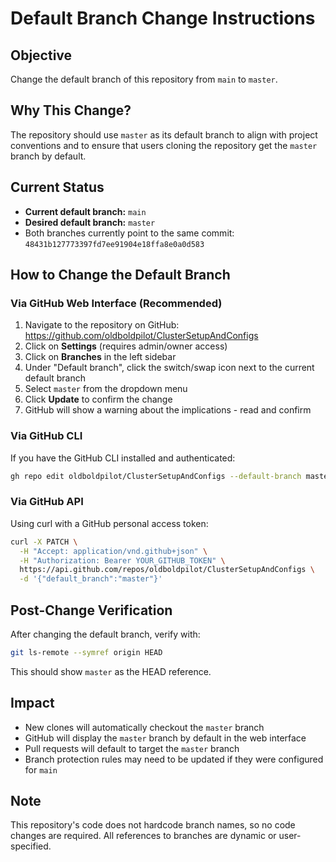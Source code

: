 # Default Branch Change Instructions

## Objective
Change the default branch of this repository from `main` to `master`.

## Why This Change?
The repository should use `master` as its default branch to align with project conventions and to ensure that users cloning the repository get the `master` branch by default.

## Current Status
- **Current default branch:** `main`
- **Desired default branch:** `master`
- Both branches currently point to the same commit: `48431b127773397fd7ee91904e18ffa8e0a0d583`

## How to Change the Default Branch

### Via GitHub Web Interface (Recommended)
1. Navigate to the repository on GitHub: https://github.com/oldboldpilot/ClusterSetupAndConfigs
2. Click on **Settings** (requires admin/owner access)
3. Click on **Branches** in the left sidebar
4. Under "Default branch", click the switch/swap icon next to the current default branch
5. Select `master` from the dropdown menu
6. Click **Update** to confirm the change
7. GitHub will show a warning about the implications - read and confirm

### Via GitHub CLI
If you have the GitHub CLI installed and authenticated:
```bash
gh repo edit oldboldpilot/ClusterSetupAndConfigs --default-branch master
```

### Via GitHub API
Using curl with a GitHub personal access token:
```bash
curl -X PATCH \
  -H "Accept: application/vnd.github+json" \
  -H "Authorization: Bearer YOUR_GITHUB_TOKEN" \
  https://api.github.com/repos/oldboldpilot/ClusterSetupAndConfigs \
  -d '{"default_branch":"master"}'
```

## Post-Change Verification
After changing the default branch, verify with:
```bash
git ls-remote --symref origin HEAD
```
This should show `master` as the HEAD reference.

## Impact
- New clones will automatically checkout the `master` branch
- GitHub will display the `master` branch by default in the web interface
- Pull requests will default to target the `master` branch
- Branch protection rules may need to be updated if they were configured for `main`

## Note
This repository's code does not hardcode branch names, so no code changes are required. All references to branches are dynamic or user-specified.
